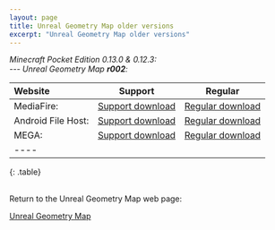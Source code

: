 ```yaml
---
layout: page
title: Unreal Geometry Map older versions
excerpt: "Unreal Geometry Map older versions"
---
```


<i>Minecraft Pocket Edition 0.13.0 & 0.12.3:</i><br>
<i> --- Unreal Geometry Map <b>r002</b>:</i>

| Website | Support | Regular |
|:--------|:-------:|:-------:|
| MediaFire:         | [Support download](http://adf.ly/1CIQMi) | [Regular download](http://www.mediafire.com/download/m9zvo42mq9u6bkw/Unreal_Geometry_r002_Desno365.zip) |
| Android File Host: | [Support download](http://adf.ly/1CIQOg) | [Regular download](https://www.androidfilehost.com/?fid=95916177934548024) |
| MEGA:              | [Support download](http://adf.ly/1CIQPs) | [Regular download](https://mega.co.nz/#!igw3HTiL!eRdzgk5gar4s5tmrjr3oxHXIM_dreZt0fO-VkHtGi2k) |
|----
{: .table}


<br>Return to the Unreal Geometry Map web page:

<div markdown="0"><a href="{{ site.url }}/minecraft/unreal-map/#older-versions" class="btn">Unreal Geometry Map</a></div>

